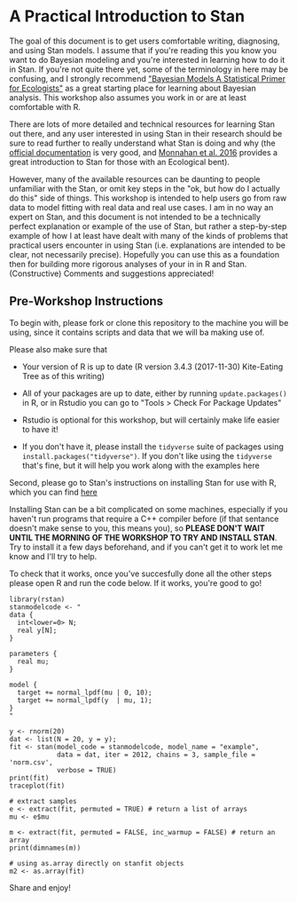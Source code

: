 # A Practical Introduction to Stan

The goal of this document is to get users comfortable writing, diagnosing, and using Stan models. I assume that if you're reading this you know you want to do Bayesian modeling and you're interested in learning how to do it in Stan. If you're not quite there yet, some of the terminology in here may be confusing, and I strongly recommend ["Bayesian Models A Statistical Primer for Ecologists"](https://press.princeton.edu/titles/10523.html) as a great starting place for learning about Bayesian analysis. This workshop also assumes you work in or are at least comfortable with R. 

There are lots of more detailed and technical resources for learning Stan out there, and any user interested in using Stan in their research should be sure to read further to really understand what Stan is doing and why (the [official documentation](http://mc-stan.org/users/documentation/) is very good, and [Monnahan et al. 2016](http://onlinelibrary.wiley.com/doi/10.1111/2041-210X.12681/abstract) provides a great introduction to Stan for those with an Ecological bent). 

However, many of the available resources can be daunting to people unfamiliar with the Stan, or omit key steps in the "ok, but how do I actually do this" side of things. This workshop is intended to help users go from raw data to model fitting with real data and real use cases. I am in no way an expert on Stan, and this document is not intended to be a technically perfect explanation or example of the use of Stan, but rather a step-by-step example of how I at least have dealt with many of the kinds of problems that practical users encounter in using Stan (i.e. explanations are intended to be clear, not necessarily precise). Hopefully you can use this as a foundation then for building more rigorous analyses of your in in R and Stan. (Constructive) Comments and suggestions appreciated!

## Pre-Workshop Instructions

To begin with, please fork or clone this repository to the machine you will be using, since it contains scripts and data that we will ba making use of. 

Please also make sure that 

  - Your version of R is up to date (R version 3.4.3 (2017-11-30) Kite-Eating Tree as of this writing)
  
  - All of your packages are up to date, either by running `update.packages()` in R, or in Rstudio you can go to "Tools > Check For Package Updates"
  
  - Rstudio is optional for this workshop, but will certainly make life easier to have it!
  
  - If you don't have it, please install the `tidyverse` suite of packages using `install.packages("tidyverse")`. If you don't like using the `tidyverse` that's fine, but it will help you work along with the examples here

Second, please go to Stan's instructions on installing Stan for use with R, which you can find [here](https://github.com/stan-dev/rstan/wiki/RStan-Getting-Started)

Installing Stan can be a bit complicated on some machines, especially if you haven't run programs that require a C++ compiler before (if that sentance doesn't make sense to you, this means you), so **PLEASE DON'T WAIT UNTIL THE MORNING OF THE WORKSHOP TO TRY AND INSTALL STAN**. Try to install it a few days beforehand, and if you can't get it to work let me know and I'll try to help. 

To check that it works, once you've succesfully done all the other steps please open R and run the code below. If it works, you're good to go!

```
library(rstan)
stanmodelcode <- "
data {
  int<lower=0> N;
  real y[N];
} 

parameters {
  real mu;
} 

model {
  target += normal_lpdf(mu | 0, 10);
  target += normal_lpdf(y  | mu, 1);
} 
"

y <- rnorm(20) 
dat <- list(N = 20, y = y); 
fit <- stan(model_code = stanmodelcode, model_name = "example", 
            data = dat, iter = 2012, chains = 3, sample_file = 'norm.csv',
            verbose = TRUE) 
print(fit)
traceplot(fit)

# extract samples 
e <- extract(fit, permuted = TRUE) # return a list of arrays 
mu <- e$mu 

m <- extract(fit, permuted = FALSE, inc_warmup = FALSE) # return an array 
print(dimnames(m))

# using as.array directly on stanfit objects 
m2 <- as.array(fit)

```

Share and enjoy!
